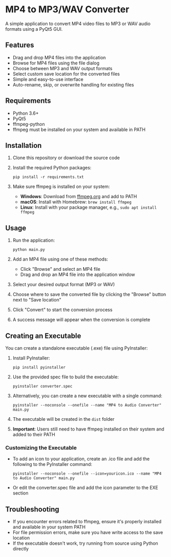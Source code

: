 # MP4 to MP3/WAV Converter

A simple application to convert MP4 video files to MP3 or WAV audio formats using a PyQt5 GUI.

## Features

- Drag and drop MP4 files into the application
- Browse for MP4 files using the file dialog
- Choose between MP3 and WAV output formats
- Select custom save location for the converted files
- Simple and easy-to-use interface
- Auto-rename, skip, or overwrite handling for existing files

## Requirements

- Python 3.6+
- PyQt5
- ffmpeg-python
- ffmpeg must be installed on your system and available in PATH

## Installation

1. Clone this repository or download the source code

2. Install the required Python packages:
   ```
   pip install -r requirements.txt
   ```

3. Make sure ffmpeg is installed on your system:
   - **Windows**: Download from [ffmpeg.org](https://ffmpeg.org/download.html) and add to PATH
   - **macOS**: Install with Homebrew: `brew install ffmpeg`
   - **Linux**: Install with your package manager, e.g., `sudo apt install ffmpeg`

## Usage

1. Run the application:
   ```
   python main.py
   ```

2. Add an MP4 file using one of these methods:
   - Click "Browse" and select an MP4 file
   - Drag and drop an MP4 file into the application window

3. Select your desired output format (MP3 or WAV)

4. Choose where to save the converted file by clicking the "Browse" button next to "Save location"

5. Click "Convert" to start the conversion process

6. A success message will appear when the conversion is complete

## Creating an Executable

You can create a standalone executable (.exe) file using PyInstaller:

1. Install PyInstaller:
   ```
   pip install pyinstaller
   ```

2. Use the provided spec file to build the executable:
   ```
   pyinstaller converter.spec
   ```

3. Alternatively, you can create a new executable with a single command:
   ```
   pyinstaller --noconsole --onefile --name "MP4 to Audio Converter" main.py
   ```

4. The executable will be created in the `dist` folder

5. **Important**: Users still need to have ffmpeg installed on their system and added to their PATH

### Customizing the Executable

- To add an icon to your application, create an .ico file and add the following to the PyInstaller command:
  ```
  pyinstaller --noconsole --onefile --icon=youricon.ico --name "MP4 to Audio Converter" main.py
  ```

- Or edit the converter.spec file and add the icon parameter to the EXE section

## Troubleshooting

- If you encounter errors related to ffmpeg, ensure it's properly installed and available in your system PATH
- For file permission errors, make sure you have write access to the save location
- If the executable doesn't work, try running from source using Python directly 